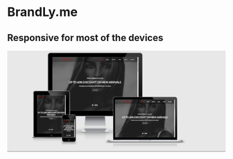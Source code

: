 # BrandLy.me
## Responsive for most of the devices 

<img src="documentation/BrandLy.PNG" alt="screen shot">




```

```
